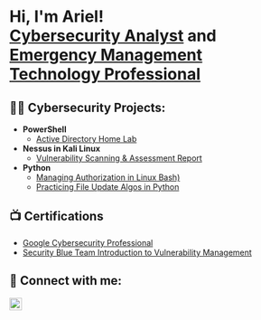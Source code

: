 <h1>Hi, I'm Ariel! <br/><a href="https://github.com/arielbethea">Cybersecurity Analyst</a> and <a href="https://www.linkedin.com/in/arielbethea/">Emergency Management Technology Professional</a>
<h2>👨‍💻 Cybersecurity Projects:</h2>

- <b>PowerShell</b>
  - [Active Directory Home Lab](https://github.com/arielbethea/ActiveDirectoryLab)
- <b>Nessus in Kali Linux</b>
  - [Vulnerability Scanning & Assessment Report](https://github.com/arielbethea/VulnerabilityScanning)
- <b>Python</b>
  - [Managing Authorization in Linux Bash)](https://github.com/arielbethea/ManagingAuthorization)
  - [Practicing File Update Algos in Python](https://github.com/arielbethea/FileUpdateAlgorithms)

<h2>📺 Certifications</h2>

- [Google Cybersecurity Professional](https://www.credly.com/badges/2cdaba1a-9b9b-4e4c-9579-507d500ddab1/public_url)
- [Security Blue Team Introduction to Vulnerability Management](https://elearning.securityblue.team/home/certificate/424268323)

<h2> 🤳 Connect with me:</h2>

[<img align="left" alt="ArielBethea | LinkedIn" width="22px" src="https://cdn.jsdelivr.net/npm/simple-icons@v3/icons/linkedin.svg" />][linkedin]

[linkedin]: https://linkedin.com/in/arielbethea

<!--
**aabethea/aabethea** is a ✨ _special_ ✨ repository because its `README.md` (this file) appears on your GitHub profile.

Here are some ideas to get you started:

- 🔭 I’m currently working on ...
- 🌱 I’m currently learning ...
- 👯 I’m looking to collaborate on ...
- 🤔 I’m looking for help with ...
- 💬 Ask me about ...
- 📫 How to reach me: ...
- 😄 Pronouns: ...
- ⚡ Fun fact: ...
-->
